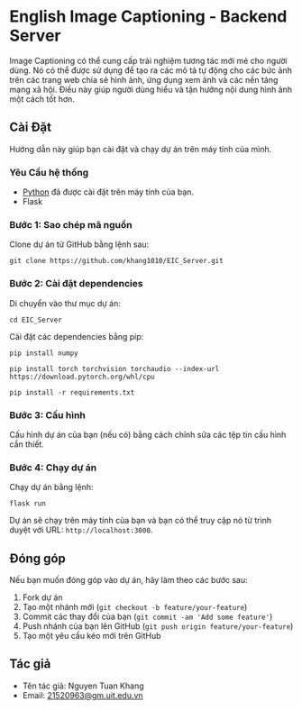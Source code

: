 # English Image Captioning - Backend Server

Image Captioning có thể cung cấp trải nghiệm tương tác mới mẻ cho người dùng. Nó có thể được sử dụng để tạo ra các mô tả tự động cho các bức ảnh trên các trang web chia sẻ hình ảnh, ứng dụng xem ảnh và các nền tảng mạng xã hội. Điều này giúp người dùng hiểu và tận hưởng nội dung hình ảnh một cách tốt hơn.

## Cài Đặt

Hướng dẫn này giúp bạn cài đặt và chạy dự án trên máy tính của mình.

### Yêu Cầu hệ thống

- [Python](https://www.python.org) đã được cài đặt trên máy tính của bạn.
- Flask

### Bước 1: Sao chép mã nguồn

Clone dự án từ GitHub bằng lệnh sau:

```shell
git clone https://github.com/khang1010/EIC_Server.git
```

### Bước 2: Cài đặt dependencies

Di chuyển vào thư mục dự án:

```shell
cd EIC_Server
```

Cài đặt các dependencies bằng pip:

```shell
pip install numpy
```
```shell
pip install torch torchvision torchaudio --index-url https://download.pytorch.org/whl/cpu
```
```shell
pip install -r requirements.txt
```
### Bước 3: Cấu hình

Cấu hình dự án của bạn (nếu có) bằng cách chỉnh sửa các tệp tin cấu hình cần thiết.

### Bước 4: Chạy dự án

Chạy dự án bằng lệnh:

```shell
flask run
```

Dự án sẽ chạy trên máy tính của bạn và bạn có thể truy cập nó từ trình duyệt với URL: `http://localhost:3000`.

## Đóng góp

Nếu bạn muốn đóng góp vào dự án, hãy làm theo các bước sau:

1. Fork dự án
2. Tạo một nhánh mới (`git checkout -b feature/your-feature`)
3. Commit các thay đổi của bạn (`git commit -am 'Add some feature'`)
4. Push nhánh của bạn lên GitHub (`git push origin feature/your-feature`)
5. Tạo một yêu cầu kéo mới trên GitHub

## Tác giả

- Tên tác giả: Nguyen Tuan Khang
- Email: 21520963@gm.uit.edu.vn
